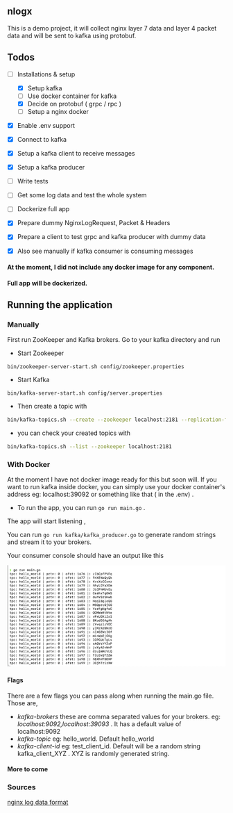 ## nlogx

This is a demo project, it will collect nginx layer 7 data and layer 4 packet data and will be sent to kafka using protobuf.

## Todos 
- [ ] Installations & setup
    - [x] Setup kafka
    - [ ] Use docker container for kafka
    - [x] Decide on protobuf ( grpc / rpc )
    - [ ] Setup a nginx docker
- [x] Enable .env support     
- [x] Connect to kafka
- [x] Setup a kafka client to receive messages
- [x] Setup a kafka producer 
- [ ] Write tests
- [ ] Get some log data and test the whole system
- [ ] Dockerize full app
- [x] Prepare dummy NginxLogRequest, Packet & Headers
- [x] Prepare a client to test grpc and kafka producer with dummy data
- [x] Also see manually if kafka consumer is consuming messages 


#### At the moment, I did not include any docker image for any component.
#### Full app will be dockerized.

## Running the application

### Manually 

First run ZooKeeper and Kafka brokers. Go to your kafka directory and run 

- Start Zookeeper
```
bin/zookeeper-server-start.sh config/zookeeper.properties
```

- Start Kafka
```
bin/kafka-server-start.sh config/server.properties
```

- Then create a topic with 

```bash
bin/kafka-topics.sh --create --zookeeper localhost:2181 --replication-factor 1 --partitions 1 --topic $topicName
```

- you can check your created topics with 
```bash
bin/kafka-topics.sh --list --zookeeper localhost:2181
```


### With Docker

At the moment I have not docker image ready for this but soon will.
If you want to run kafka inside docker, you can simply use your docker
container's address eg: localhost:39092 or something like that ( in the .env) .


- To run the app, you can run ```go run main.go``` . 
  
The app will start listening ,

You can run ```go run kafka/kafka_producer.go``` to generate random strings
and stream it to your brokers. 

Your consumer console should have an output like this 

![Consumer](images/consumer.png?raw=true "Kafka Consumers")


#### Flags

There are a few flags you can pass along when running the main.go file.
Those are, 

- *kafka-brokers* these are comma separated values for your brokers. eg: *localhost:9092,localhost:39093* . It has a default value of localhost:9092 
- *kafka-topic* eg: hello_world. Default hello_world
- *kafka-client-id* eg: test_client_id. Default will be a random string kafka_client_XYZ . XYZ is randomly generated string.

#### More to come


### Sources

[nginx log data format](http://nginx.org/en/docs/http/ngx_http_log_module.html#log_formata)